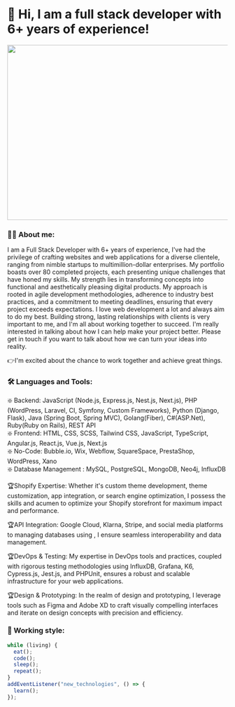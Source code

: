 # 👋 Hi, I am a full stack developer with 6+ years of experience!

<div align="center">
  <img src="https://media.giphy.com/media/dWesBcTLavkZuG35MI/giphy.gif" width="600" height="400"/>
</div>

### 👨‍💻 About me:

I am a Full Stack Developer with 6+ years of experience, I've had the privilege of crafting websites and web applications for a diverse clientele, ranging from nimble startups to multimillion-dollar enterprises. 
My portfolio boasts over 80 completed projects, each presenting unique challenges that have honed my skills. 
My strength lies in transforming concepts into functional and aesthetically pleasing digital products. My approach is rooted in agile development methodologies, adherence to industry best practices, and a commitment to meeting deadlines, ensuring that every project exceeds expectations.
I love web development a lot and always aim to do my best. Building strong, lasting relationships with clients is very important to me, and I'm all about working together to succeed. I'm really interested in talking about how I can help make your project better.
Please get in touch if you want to talk about how we can turn your ideas into reality. 

👉I'm excited about the chance to work together and achieve great things.

### 🛠️ Languages and Tools:

❇️ Backend: JavaScript (Node.js, Express.js, Nest.js, Next.js), PHP (WordPress, Laravel, CI, Symfony, Custom Frameworks), Python (Django, Flask), Java (Spring Boot, Spring MVC), Golang(Fiber), C#(ASP.Net), Ruby(Ruby on Rails), REST API<br/>
❇️ Frontend: HTML, CSS, SCSS, Tailwind CSS, JavaScript, TypeScript, Angular.js, React.js, Vue.js, Next.js<br/>
❇️ No-Code: Bubble.io, Wix, Webflow, SquareSpace, PrestaShop, WordPress, Xano<br/>
❇️ Database Management : MySQL, PostgreSQL, MongoDB, Neo4j, InfluxDB<br/>

🏆Shopify Expertise: Whether it's custom theme development, theme customization, app integration, or search engine optimization, I possess the skills and acumen to optimize your Shopify storefront for maximum impact and performance.<br/>

🏆API Integration: Google Cloud, Klarna, Stripe, and social media platforms to managing databases using , I ensure seamless interoperability and data management.<br/>

🏆DevOps & Testing: My expertise in DevOps tools and practices, coupled with rigorous testing methodologies using InfluxDB, Grafana, K6, Cypress.js, Jest.js, and PHPUnit, ensures a robust and scalable infrastructure for your web applications.<br/>

🏆Design & Prototyping: In the realm of design and prototyping, I leverage tools such as Figma and Adobe XD to craft visually compelling interfaces and iterate on design concepts with precision and efficiency.<br/>


### 👷 Working style:

```js
while (living) {
  eat();
  code();
  sleep();
  repeat();
}
addEventListener("new_technologies", () => {
  learn();
});
```
